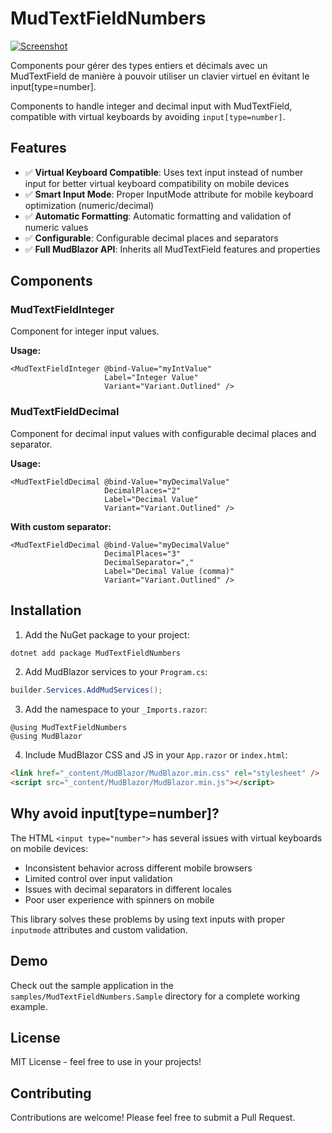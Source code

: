 # MudTextFieldNumbers

[![Screenshot](https://github.com/user-attachments/assets/0841d937-99ea-494f-a1fb-19ec1a73a8bd)](https://github.com/benk79hes/MudTextFieldNumbers)

Components pour gérer des types entiers et décimals avec un MudTextField de manière à pouvoir utiliser un clavier virtuel en évitant le input[type=number].

Components to handle integer and decimal input with MudTextField, compatible with virtual keyboards by avoiding `input[type=number]`.

## Features

- ✅ **Virtual Keyboard Compatible**: Uses text input instead of number input for better virtual keyboard compatibility on mobile devices
- ✅ **Smart Input Mode**: Proper InputMode attribute for mobile keyboard optimization (numeric/decimal)
- ✅ **Automatic Formatting**: Automatic formatting and validation of numeric values
- ✅ **Configurable**: Configurable decimal places and separators
- ✅ **Full MudBlazor API**: Inherits all MudTextField features and properties

## Components

### MudTextFieldInteger

Component for integer input values.

**Usage:**
```razor
<MudTextFieldInteger @bind-Value="myIntValue" 
                     Label="Integer Value" 
                     Variant="Variant.Outlined" />
```

### MudTextFieldDecimal

Component for decimal input values with configurable decimal places and separator.

**Usage:**
```razor
<MudTextFieldDecimal @bind-Value="myDecimalValue" 
                     DecimalPlaces="2"
                     Label="Decimal Value" 
                     Variant="Variant.Outlined" />
```

**With custom separator:**
```razor
<MudTextFieldDecimal @bind-Value="myDecimalValue" 
                     DecimalPlaces="3"
                     DecimalSeparator=","
                     Label="Decimal Value (comma)" 
                     Variant="Variant.Outlined" />
```

## Installation

1. Add the NuGet package to your project:
```bash
dotnet add package MudTextFieldNumbers
```

2. Add MudBlazor services to your `Program.cs`:
```csharp
builder.Services.AddMudServices();
```

3. Add the namespace to your `_Imports.razor`:
```razor
@using MudTextFieldNumbers
@using MudBlazor
```

4. Include MudBlazor CSS and JS in your `App.razor` or `index.html`:
```html
<link href="_content/MudBlazor/MudBlazor.min.css" rel="stylesheet" />
<script src="_content/MudBlazor/MudBlazor.min.js"></script>
```

## Why avoid input[type=number]?

The HTML `<input type="number">` has several issues with virtual keyboards on mobile devices:
- Inconsistent behavior across different mobile browsers
- Limited control over input validation
- Issues with decimal separators in different locales
- Poor user experience with spinners on mobile

This library solves these problems by using text inputs with proper `inputmode` attributes and custom validation.

## Demo

Check out the sample application in the `samples/MudTextFieldNumbers.Sample` directory for a complete working example.

## License

MIT License - feel free to use in your projects!

## Contributing

Contributions are welcome! Please feel free to submit a Pull Request.

